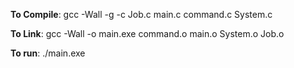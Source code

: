 **To Compile**: gcc -Wall -g -c Job.c main.c command.c System.c 

**To Link**: gcc -Wall -o main.exe command.o main.o System.o Job.o

**To run**: ./main.exe
